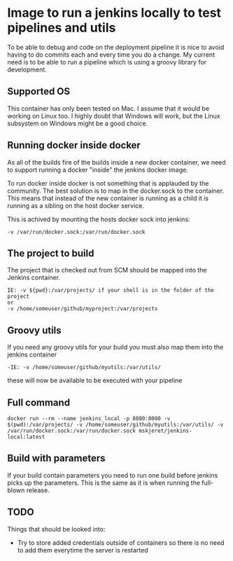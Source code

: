 # Image to run a jenkins locally to test pipelines and utils

To be able to debug and code on the deployment pipeline it is nice to avoid having to do commits each and every time you do a change.
My current need is to be able to run a pipeline which is using a groovy library for development.

## Supported OS

This container has only been tested on Mac. I assume that it would be working on Linux too.
I highly doubt that Windows will work, but the Linux subsystem on Windows might be a good choice.

## Running docker inside docker

As all of the builds fire of the builds inside a new docker container, we need to support running a docker "inside" the jenkins docker image.

To run docker inside docker is not something that is applauded by the community. The best solution is to map in the docker.sock to the container.
This means that instead of the new container is running as a child it is running as a sibling on the host docker service.

This is achived by mounting the hosts docker sock into jenkins:
```
-v /var/run/docker.sock:/var/run/docker.sock
```

## The project to build

The project that is checked out from SCM should be mapped into the Jenkins container.
```
IE: -v ${pwd}:/var/projects/ if your shell is in the folder of the project
or
-v /home/someuser/github/myproject:/var/projects
```

## Groovy utils

If you need any groovy utils for your build you must also map them into the jenkins container
```
-IE: -v /home/someuser/github/myutils:/var/utils/
```
these will now be available to be executed with your pipeline


## Full command
```
docker run --rm --name jenkins_local -p 8080:8080 -v $(pwd):/var/projects/ -v /home/someuser/github/myutils:/var/utils/ -v /var/run/docker.sock:/var/run/docker.sock mskjeret/jenkins-local:latest
```


## Build with parameters

If your build contain parameters you need to run one build before jenkins picks up the parameters. This is the same as it is when running the full-blown release.


## TODO

Things that should be looked into:

- Try to store added credentials outside of containers so there is no need to add them everytime the server is restarted
